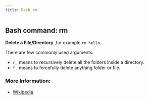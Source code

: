 ```yaml
---
title: Bash rm
---
```


## Bash command: rm

**Delete a File/Directory** ,for example `rm hello`.

There are few commonly used arguments:

- `r` , means to recursively delete all the folders inside a directory.
- `f` , means to forcefully delete anything folder or file.

### More Information:
* [Wikipedia](https://en.wikipedia.org/wiki/Rm_(Unix))
